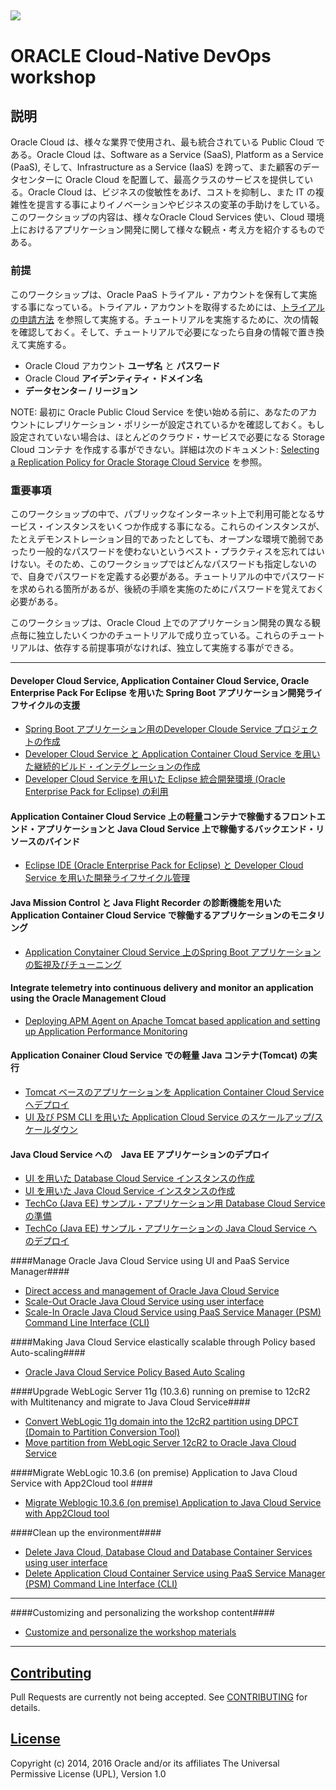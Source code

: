 ![](common/images/customer.logo.png)
---
# ORACLE Cloud-Native DevOps workshop

## 説明

Oracle Cloud は、様々な業界で使用され、最も統合されている Public Cloud である。Oracle Cloud は、Software as a Service (SaaS), Platform as a Service (PaaS), そして、Infrastructure as a Service (IaaS) を跨って、また顧客のデータセンターに Oracle Cloud を配置して、最高クラスのサービスを提供している。Oracle Cloud は、ビジネスの俊敏性をあげ、コストを抑制し、また IT の複雑性を提言する事によりイノベーションやビジネスの変革の手助けをしている。このワークショップの内容は、様々なOracle Cloud Services 使い、Cloud 環境上におけるアプリケーション開発に関して様々な観点・考え方を紹介するものである。

### 前提

このワークショップは、Oracle PaaS トライアル・アカウントを保有して実施する事になっている。トライアル・アカウントを取得するためには、[トライアルの申請方法](common/request.for.trial.md) を参照して実施する。チュートリアルを実施するために、次の情報を確認しておく。そして、チュートリアルで必要になったら自身の情報で置き換えて実施する。

- Oracle Cloud アカウント **ユーザ名** と **パスワード**
- Oracle Cloud **アイデンティティ・ドメイン名**
- **データセンター / リージョン**

NOTE: 最初に Oracle Public Cloud Service を使い始める前に、あなたのアカウントにレプリケーション・ポリシーが設定されているかを確認しておく。もし設定されていない場合は、ほとんどのクラウド・サービスで必要になる Storage Cloud コンテナ を作成する事ができない。詳細は次のドキュメント: [Selecting a Replication Policy for Oracle Storage Cloud Service](https://docs.oracle.com/cloud/latest/storagecs_common/CSSTO/GUID-5D53C11F-3D9E-43E4-8D1D-DDBB95DEC715.htm) を参照。

### 重要事項

このワークショップの中で、パブリックなインターネット上で利用可能となるサービス・インスタンスをいくつか作成する事になる。これらのインスタンスが、たとえデモンストレーション目的であったとしても、オープンな環境で脆弱であったり一般的なパスワードを使わないというベスト・プラクティスを忘れてはいけない。そのため、このワークショップではどんなパスワードも指定しないので、自身でパスワードを定義する必要がある。チュートリアルの中でパスワードを求められる箇所があるが、後続の手順を実施のためにパスワードを覚えておく必要がある。

このワークショップは、Oracle Cloud 上でのアプリケーション開発の異なる観点毎に独立したいくつかのチュートリアルで成り立っている。これらのチュートリアルは、依存する前提事項がなければ、独立して実施する事ができる。

----

#### Developer Cloud Service, Application Container Cloud Service, Oracle Enterprise Pack For Eclipse を用いた Spring Boot アプリケーション開発ライフサイクルの支援

- [Spring Boot アプリケーション用のDeveloper Cloude Service プロジェクトの作成](springboot-sample/create.devcs.project.md)
- [Developer Cloud Service と Application Container Cloud Service を用いた継続的ビルド・インテグレーションの作成](springboot-sample/devcs.accs.ci.md)
- [Developer Cloud Service を用いた Eclipse 統合開発環境 (Oracle Enterprise Pack for Eclipse) の利用](oepe/setup.oepe.md)

#### Application Container Cloud Service 上の軽量コンテナで稼働するフロントエンド・アプリケーションと Java Cloud Service 上で稼働するバックエンド・リソースのバインド

- [Eclipse IDE (Oracle Enterprise Pack for Eclipse) と Developer Cloud Service を用いた開発ライフサイクル管理](devops-bind/README.md)

#### Java Mission Control と Java Flight Recorder の診断機能を用いた Application Container Cloud Service で稼働するアプリケーションのモニタリング

+ [Application Conytainer Cloud Service 上のSpring Boot アプリケーションの監視及びチューニング](monitor-tune/README.md)

#### Integrate telemetry into continuous delivery and monitor an application using the Oracle Management Cloud
+ [Deploying APM Agent on Apache Tomcat based application and setting up Application Performance Monitoring](apm/README.md)

#### Application Conainer Cloud Service での軽量 Java コンテナ(Tomcat) の実行

+ [Tomcat ベースのアプリケーションを Application Container Cloud Service へデプロイ](accs-tomcat/README.md)
+ [UI 及び PSM CLI を用いた Application Cloud Service のスケールアップ/スケールダウン](accs-psm/README.md)

#### Java Cloud Service への　Java EE アプリケーションのデプロイ

- [UI を用いた Database Cloud Service インスタンスの作成](dbcs-create/README.md)
- [UI を用いた Java Cloud Service インスタンスの作成](jcs-create/README.md)
- [TechCo (Java EE) サンプル・アプリケーション用 Database Cloud Service の準備](dbcs-prepare/README.md)
- [TechCo (Java EE) サンプル・アプリケーションの Java Cloud Service へのデプロイ](jcs-deploy/README.md)

####Manage Oracle Java Cloud Service using UI and PaaS Service Manager####

+ [Direct access and management of Oracle Java Cloud Service](jcs-direct/README.md)
+ [Scale-Out Oracle Java Cloud Service using user interface](jcs-scale-ui/README.md)
+ [Scale-In Oracle Java Cloud Service using PaaS Service Manager (PSM) Command Line Interface (CLI)](jcs-scale-psm/README.md)

####Making Java Cloud Service elastically scalable through Policy based Auto-scaling####

+ [Oracle Java Cloud Service Policy Based Auto Scaling](jcs-autoscale/README.md)

####Upgrade WebLogic Server 11g (10.3.6) running on premise to 12cR2 with Multitenancy and migrate to Java Cloud Service####

+ [Convert WebLogic 11g domain into the 12cR2 partition using DPCT (Domain to Partition Conversion Tool)](dpct/README.md)
+ [Move partition from WebLogic Server 12cR2 to Oracle Java Cloud Service](lift-and-shift/README.md)

####Migrate WebLogic 10.3.6 (on premise) Application to Java Cloud Service with App2Cloud tool ####

+ [Migrate Weblogic 10.3.6 (on premise) Application to Java Cloud Service with App2Cloud tool](app-2-cloud/README.md)

####Clean up the environment####

+ [Delete Java Cloud, Database Cloud and Database Container Services using user interface](cleanup/cleanup-ui.md)
+ [Delete Application Cloud Container Service using PaaS Service Manager (PSM) Command Line Interface (CLI)](cleanup/cleanup-psm.md)

---

####Customizing and personalizing the workshop content####

+ [Customize and personalize the workshop materials](customize/README.md)

---

## [Contributing](CONTRIBUTING.md)
Pull Requests are currently not being accepted. See [CONTRIBUTING](CONTRIBUTING.md) for details.

## [License](LICENSE.md)
Copyright (c) 2014, 2016 Oracle and/or its affiliates
The Universal Permissive License (UPL), Version 1.0
